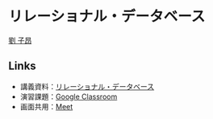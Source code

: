 # リレーショナル・データベース

[劉 子昂](https://zi-ang-liu.github.io/)

<!-- ```{tableofcontents}
``` -->

## Links

- 講義資料：[リレーショナル・データベース](https://zi-ang-liu.github.io/jb-database/intro.html#)
- 演習課題：[Google Classroom](https://classroom.google.com/c/NzYyMDU2NTAwMTUy?cjc=wihmaz2m)
- 画面共用：[Meet](https://meet.google.com/aeq-ohjb-hoy)